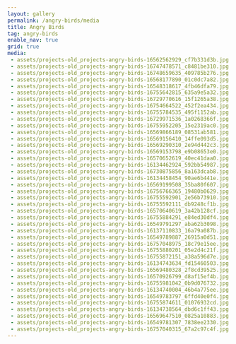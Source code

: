 ```yaml
---
layout: gallery
permalink: /angry-birds/media
title: Angry Birds
tag: angry-birds
enable_nav: true
grid: true
media: 
 - assets/projects-old_projects-angry-birds-16562562929_cf7b331d3b.jpg
 - assets/projects-old_projects-angry-birds-16747478571_c8481be310.jpg
 - assets/projects-old_projects-angry-birds-16748659635_409785b276.jpg
 - assets/projects-old_projects-angry-birds-16568177890_01c0dc7a82.jpg
 - assets/projects-old_projects-angry-birds-16548318617_4fb46dfa79.jpg
 - assets/projects-old_projects-angry-birds-16755642815_635a9e5a32.jpg
 - assets/projects-old_projects-angry-birds-16729770616_15f1265a38.jpg
 - assets/projects-old_projects-angry-birds-16754664522_452f2ea434.jpg
 - assets/projects-old_projects-angry-birds-16755784535_495f1152ab.jpg
 - assets/projects-old_projects-angry-birds-16729971536_1a0268366f.jpg
 - assets/projects-old_projects-angry-birds-16755952205_15e2319ac0.jpg
 - assets/projects-old_projects-angry-birds-16569866189_08531ab581.jpg
 - assets/projects-old_projects-angry-birds-16569156410_14ffe093d5.jpg
 - assets/projects-old_projects-angry-birds-16569290310_2e94d442c3.jpg
 - assets/projects-old_projects-angry-birds-16569153798_e9b08653e0.jpg
 - assets/projects-old_projects-angry-birds-16570652619_40ec41daa0.jpg
 - assets/projects-old_projects-angry-birds-16134462924_592bb54987.jpg
 - assets/projects-old_projects-angry-birds-16730875856_8a163dcab8.jpg
 - assets/projects-old_projects-angry-birds-16134458454_90ae6b441e.jpg
 - assets/projects-old_projects-angry-birds-16569199508_35ba80f607.jpg
 - assets/projects-old_projects-angry-birds-16756766365_19480b0629.jpg
 - assets/projects-old_projects-angry-birds-16755592901_2e56b73910.jpg
 - assets/projects-old_projects-angry-birds-16755592111_db9248cf1b.jpg
 - assets/projects-old_projects-angry-birds-16570640619_3a42b128cf.jpg
 - assets/projects-old_projects-angry-birds-16755884291_e84ed30df4.jpg
 - assets/projects-old_projects-angry-birds-16549791297_aba62b3098.jpg
 - assets/projects-old_projects-angry-birds-16137110833_16a79a087b.jpg
 - assets/projects-old_projects-angry-birds-16549789887_26915a0d51.jpg
 - assets/projects-old_projects-angry-birds-16757048975_18c79e15ee.jpg
 - assets/projects-old_projects-angry-birds-16755880201_05e2d4c21f.jpg
 - assets/projects-old_projects-angry-birds-16755872151_a38a596d7e.jpg
 - assets/projects-old_projects-angry-birds-16134743634_fd15460503.jpg
 - assets/projects-old_projects-angry-birds-16569480328_2f8cd39525.jpg
 - assets/projects-old_projects-angry-birds-16570926799_d8af15ef4b.jpg
 - assets/projects-old_projects-angry-birds-16755981042_0b9d076732.jpg
 - assets/projects-old_projects-angry-birds-16134740004_46b4a775ee.jpg
 - assets/projects-old_projects-angry-birds-16549783797_6ffd40e0f4.jpg
 - assets/projects-old_projects-angry-birds-16755874611_01076932cd.jpg
 - assets/projects-old_projects-angry-birds-16134738564_dbd6c1ff43.jpg
 - assets/projects-old_projects-angry-birds-16569647510_0825a10883.jpg
 - assets/projects-old_projects-angry-birds-16549781307_7838ee2330.jpg
 - assets/projects-old_projects-angry-birds-16757040315_67a2c97c4f.jpg
---
```


